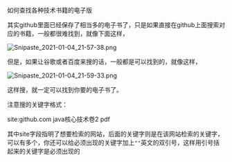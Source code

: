 如何查找各种技术书籍的电子版



其实github里面已经保存了相当多的电子书了，只是如果直接在github上面搜索对应的书籍，一般都很难找到，就像下面这样，

![Snipaste_2021-01-04_21-57-38.png](http://ww1.sinaimg.cn/large/006edVQGgy1gmc0c4jk26j31hc0sqgom.jpg)

但是，如果让谷歌或者百度来搜的话，一般都是可以找到的，就像这样，

![Snipaste_2021-01-04_21-59-33.png](http://ww1.sinaimg.cn/large/006edVQGgy1gmc0djjef0j31hc0sq7bv.jpg)

这样搜，就一定可以找到你要的电子书了。

注意搜的关键字格式：

site:github.com java核心技术卷2 pdf

其中site字段指明了想要检索的网站，后面的关键字则是在该网站检索的关键字，可以有多个，你还可以给必须出现的关键字加上`""`英文的双引号，这样用引号括起来的关键字是必须出现的